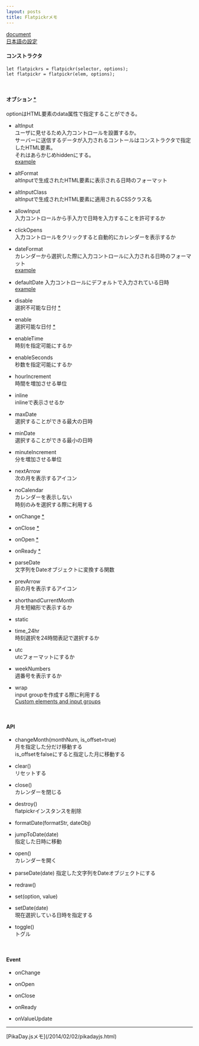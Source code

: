```yaml
---
layout: posts
title: Flatpickrメモ  
---
```

[document](https://chmln.github.io/flatpickr/)  
[日本語の設定](https://github.com/chmln/flatpickr/blob/master/src/flatpickr.l10n.ja.js)  

#### コンストラクタ

```
let flatpickrs = flatpickr(selector, options);
let flatpickr = flatpickr(elem, options);
```
<br>

#### オブション [\*](https://chmln.github.io/flatpickr/#options)

optionはHTML要素のdata属性で指定することができる。  

* altInput  
ユーザに見せるため入力コントロールを設置するか。  
サーバーに送信するデータが入力されるコントールはコンストラクタで指定したHTML要素。  
それはあらかじめhiddenにする。   
[example](http://jsdo.it/38elements/flatpickr-alt-input)  

* altFormat  
altInputで生成されたHTML要素に表示される日時のフォーマット  

* altInputClass  
altInputで生成されたHTML要素に適用されるCSSクラス名  

* allowInput  
入力コントロールから手入力で日時を入力することを許可するか  

* clickOpens  
入力コントロールをクリックすると自動的にカレンダーを表示するか  

* dateFormat  
カレンダーから選択した際に入力コントロールに入力される日時のフォーマット  
[example](http://jsdo.it/38elements/flatpickr-date-format)  

* defaultDate 
入力コントロールにデフォルトで入力されている日時  
[example](http://jsdo.it/38elements/flatpickr-date-format)  

* disable  
選択不可能な日付 [\*](https://chmln.github.io/flatpickr/#disable)  

* enable  
選択可能な日付 [\*](https://chmln.github.io/flatpickr/#enable)  

* enableTime  
時刻を指定可能にするか  

* enableSeconds  
秒数を指定可能にするか  

* hourIncrement  
時間を増加させる単位  

* inline  
inlineで表示させるか  

* maxDate  
選択することができる最大の日時  

* minDate  
選択することができる最小の日時  

* minuteIncrement  
分を増加させる単位  

* nextArrow  
次の月を表示するアイコン  

* noCalendar  
カレンダーを表示しない  
時刻のみを選択する際に利用する

* onChange [\*](https://chmln.github.io/flatpickr/#event-onChange)  

* onClose [\*](https://chmln.github.io/flatpickr/#event-onClose)   

* onOpen [\*](https://chmln.github.io/flatpickr/#event-onOpen)  

* onReady [\*](https://chmln.github.io/flatpickr/#event-onReady)    

* parseDate  
文字列をDateオブジェクトに変換する関数  

* prevArrow  
前の月を表示するアイコン  

* shorthandCurrentMonth  
月を短縮形で表示するか  

* static  

* time_24hr  
時刻選択を24時間表記で選択するか  

* utc  
utcフォーマットにするか  

* weekNumbers  
週番号を表示するか  

* wrap  
input groupを作成する際に利用する  
[Custom elements and input groups](https://chmln.github.io/flatpickr/#example-strap)  

<br>

#### API

* changeMonth(monthNum, is_offset=true)  
月を指定した分だけ移動する  
is_offsetをfalseにすると指定した月に移動する  

* clear()  
リセットする

* close()  
カレンダーを閉じる  

* destroy()  
flatpickrインスタンスを削除  

* formatDate(formatStr, dateObj)  

* jumpToDate(date)  
指定した日時に移動  

* open()  
カレンダーを開く

* parseDate(date) 
指定した文字列をDateオブジェクトにする  

* redraw()  

* set(option, value)  

* setDate(date)  
現在選択している日時を指定する  

* toggle()  
トグル  

<br>

#### Event

* onChange  

* onOpen  

* onClose  

* onReady  

* onValueUpdate  

<hr>
[PikaDay.jsメモ](/2014/02/02/pikadayjs.html)  
